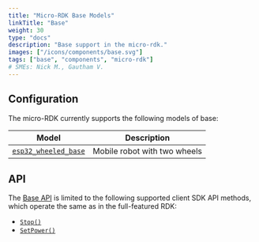 ```yaml
---
title: "Micro-RDK Base Models"
linkTitle: "Base"
weight: 30
type: "docs"
description: "Base support in the micro-rdk."
images: ["/icons/components/base.svg"]
tags: ["base", "components", "micro-rdk"]
# SMEs: Nick M., Gautham V.
---
```


## Configuration

The micro-RDK currently supports the following models of base:

<!-- prettier-ignore -->
| Model | Description |
| ----- | ----------- |
| [`esp32_wheeled_base`](esp32_wheeled_base/) | Mobile robot with two wheels |

## API

The [Base API](/components/base/#api) is limited to the following supported client SDK API methods, which operate the same as in the full-featured RDK:

- [`Stop()`](/components/base/#stop)
- [`SetPower()`](/components/base/#setpower)
